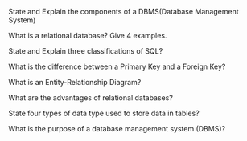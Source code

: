 State and Explain the components of a DBMS(Database Management System)

What is a relational database? Give 4 examples.

State and Explain three classifications of SQL?

What is the difference between a Primary Key and a Foreign Key?

What is an Entity-Relationship Diagram?

What are the advantages of relational databases?

State four types of data type used to store data in tables?

What is the purpose of a database management system (DBMS)?